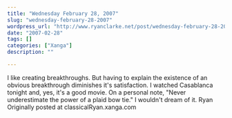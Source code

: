 ```yaml
---
title: "Wednesday February 28, 2007"
slug: "wednesday-february-28-2007"
wordpress_url: "http://www.ryanclarke.net/post/wednesday-february-28-2007/"
date: "2007-02-28"
tags: []
categories: ["Xanga"]
description: ""

---
```


I like creating breakthroughs. But having to explain the existence of an obvious breakthrough diminishes it's satisfaction.
I watched Casablanca tonight and, yes, it's a good movie.
On a personal note, "Never underestimate the power of a plaid bow tie." I wouldn't dream of it.
Ryan
Originally posted at classicalRyan.xanga.com
